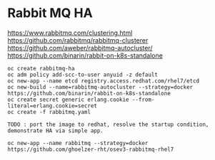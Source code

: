 # Rabbit MQ HA
https://www.rabbitmq.com/clustering.html
https://github.com/rabbitmq/rabbitmq-clusterer
https://github.com/aweber/rabbitmq-autocluster/
https://github.com/binarin/rabbit-on-k8s-standalone

```
oc create rabbitmq-ha
oc adm policy add-scc-to-user anyuid -z default
oc new-app --name etcd registry.access.redhat.com/rhel7/etcd
oc new-build --name=rabbitmq-autocluster --strategy=docker https://github.com/binarin/rabbit-on-k8s-standalone
oc create secret generic erlang.cookie --from-literal=erlang.cookie=secret
oc create -f rabbitmq.yaml

TODO : port the image to redhat, resolve the startup condition, demonstrate HA via simple app.

oc new-app --name rabbitmq --strategy=docker https://github.com/ghoelzer-rht/osev3-rabbitmq-rhel7
```
